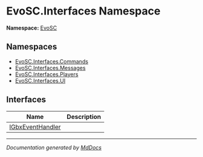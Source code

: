 ﻿<!--  
  <auto-generated>   
    The contents of this file were generated by a tool.  
    Changes to this file may be list if the file is regenerated  
  </auto-generated>   
-->

# EvoSC.Interfaces Namespace

**Namespace:** [EvoSC](../index.md)  

## Namespaces

- [EvoSC.Interfaces.Commands](Commands/index.md)
- [EvoSC.Interfaces.Messages](Messages/index.md)
- [EvoSC.Interfaces.Players](Players/index.md)
- [EvoSC.Interfaces.UI](UI/index.md)

## Interfaces

| Name                                          | Description |
| --------------------------------------------- | ----------- |
| [IGbxEventHandler](IGbxEventHandler/index.md) |             |

___

*Documentation generated by [MdDocs](https://github.com/ap0llo/mddocs)*
